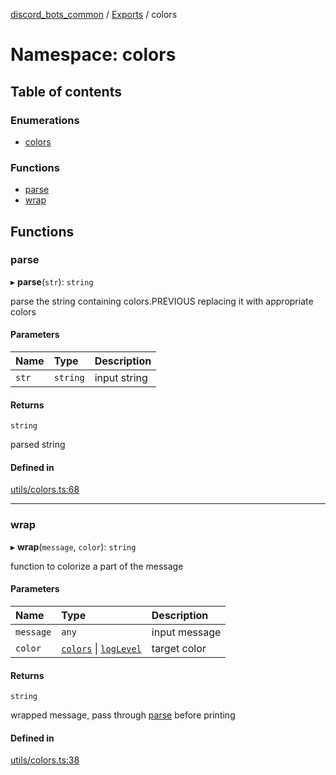 [discord_bots_common](../README.md) / [Exports](../modules.md) / colors

# Namespace: colors

## Table of contents

### Enumerations

- [colors](../enums/colors.colors.md)

### Functions

- [parse](colors.md#parse)
- [wrap](colors.md#wrap)

## Functions

### parse

▸ **parse**(`str`): `string`

parse the string containing colors.PREVIOUS replacing it with appropriate colors

#### Parameters

| Name | Type | Description |
| :------ | :------ | :------ |
| `str` | `string` | input string |

#### Returns

`string`

parsed string

#### Defined in

[utils/colors.ts:68](https://github.com/dgudim/Discord-bots-common/blob/22e49ab/src/utils/colors.ts#L68)

___

### wrap

▸ **wrap**(`message`, `color`): `string`

function to colorize a part of the message

#### Parameters

| Name | Type | Description |
| :------ | :------ | :------ |
| `message` | `any` | input message |
| `color` | [`colors`](../enums/colors.colors.md) \| [`logLevel`](../enums/logger.logLevel.md) | target color |

#### Returns

`string`

wrapped message, pass through [parse](colors.md#parse) before printing

#### Defined in

[utils/colors.ts:38](https://github.com/dgudim/Discord-bots-common/blob/22e49ab/src/utils/colors.ts#L38)
